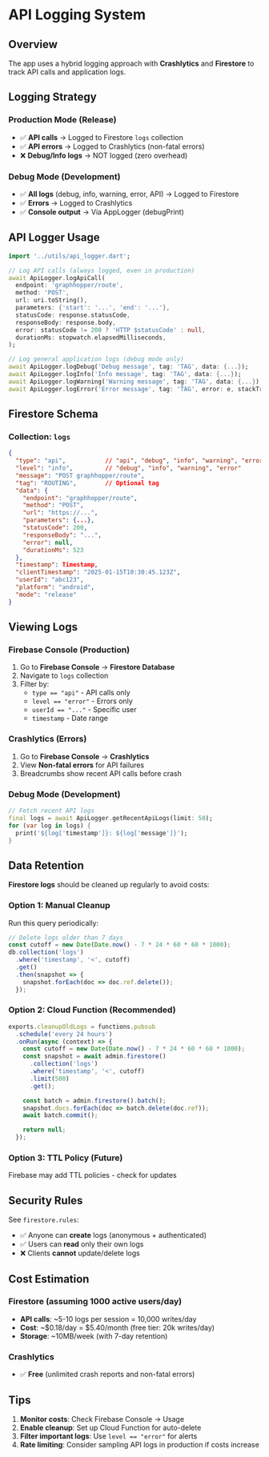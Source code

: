 # API Logging System

## Overview

The app uses a hybrid logging approach with **Crashlytics** and **Firestore** to track API calls and application logs.

## Logging Strategy

### Production Mode (Release)
- ✅ **API calls** → Logged to Firestore `logs` collection
- ✅ **API errors** → Logged to Crashlytics (non-fatal errors)
- ❌ **Debug/Info logs** → NOT logged (zero overhead)

### Debug Mode (Development)
- ✅ **All logs** (debug, info, warning, error, API) → Logged to Firestore
- ✅ **Errors** → Logged to Crashlytics
- ✅ **Console output** → Via AppLogger (debugPrint)

## API Logger Usage

```dart
import '../utils/api_logger.dart';

// Log API calls (always logged, even in production)
await ApiLogger.logApiCall(
  endpoint: 'graphhopper/route',
  method: 'POST',
  url: uri.toString(),
  parameters: {'start': '...', 'end': '...'},
  statusCode: response.statusCode,
  responseBody: response.body,
  error: statusCode != 200 ? 'HTTP $statusCode' : null,
  durationMs: stopwatch.elapsedMilliseconds,
);

// Log general application logs (debug mode only)
await ApiLogger.logDebug('Debug message', tag: 'TAG', data: {...});
await ApiLogger.logInfo('Info message', tag: 'TAG', data: {...});
await ApiLogger.logWarning('Warning message', tag: 'TAG', data: {...});
await ApiLogger.logError('Error message', tag: 'TAG', error: e, stackTrace: st);
```

## Firestore Schema

### Collection: `logs`

```json
{
  "type": "api",           // "api", "debug", "info", "warning", "error"
  "level": "info",         // "debug", "info", "warning", "error"
  "message": "POST graphhopper/route",
  "tag": "ROUTING",        // Optional tag
  "data": {
    "endpoint": "graphhopper/route",
    "method": "POST",
    "url": "https://...",
    "parameters": {...},
    "statusCode": 200,
    "responseBody": "...",
    "error": null,
    "durationMs": 523
  },
  "timestamp": Timestamp,
  "clientTimestamp": "2025-01-15T10:30:45.123Z",
  "userId": "abc123",
  "platform": "android",
  "mode": "release"
}
```

## Viewing Logs

### Firebase Console (Production)
1. Go to **Firebase Console** → **Firestore Database**
2. Navigate to `logs` collection
3. Filter by:
   - `type == "api"` - API calls only
   - `level == "error"` - Errors only
   - `userId == "..."` - Specific user
   - `timestamp` - Date range

### Crashlytics (Errors)
1. Go to **Firebase Console** → **Crashlytics**
2. View **Non-fatal errors** for API failures
3. Breadcrumbs show recent API calls before crash

### Debug Mode (Development)
```dart
// Fetch recent API logs
final logs = await ApiLogger.getRecentApiLogs(limit: 50);
for (var log in logs) {
  print('${log['timestamp']}: ${log['message']}');
}
```

## Data Retention

**Firestore logs** should be cleaned up regularly to avoid costs:

### Option 1: Manual Cleanup
Run this query periodically:
```javascript
// Delete logs older than 7 days
const cutoff = new Date(Date.now() - 7 * 24 * 60 * 60 * 1000);
db.collection('logs')
  .where('timestamp', '<', cutoff)
  .get()
  .then(snapshot => {
    snapshot.forEach(doc => doc.ref.delete());
  });
```

### Option 2: Cloud Function (Recommended)
```javascript
exports.cleanupOldLogs = functions.pubsub
  .schedule('every 24 hours')
  .onRun(async (context) => {
    const cutoff = new Date(Date.now() - 7 * 24 * 60 * 60 * 1000);
    const snapshot = await admin.firestore()
      .collection('logs')
      .where('timestamp', '<', cutoff)
      .limit(500)
      .get();

    const batch = admin.firestore().batch();
    snapshot.docs.forEach(doc => batch.delete(doc.ref));
    await batch.commit();

    return null;
  });
```

### Option 3: TTL Policy (Future)
Firebase may add TTL policies - check for updates

## Security Rules

See `firestore.rules`:
- ✅ Anyone can **create** logs (anonymous + authenticated)
- ✅ Users can **read** only their own logs
- ❌ Clients **cannot** update/delete logs

## Cost Estimation

### Firestore (assuming 1000 active users/day)
- **API calls**: ~5-10 logs per session = 10,000 writes/day
- **Cost**: ~$0.18/day = $5.40/month (free tier: 20k writes/day)
- **Storage**: ~10MB/week (with 7-day retention)

### Crashlytics
- ✅ **Free** (unlimited crash reports and non-fatal errors)

## Tips

1. **Monitor costs**: Check Firebase Console → Usage
2. **Enable cleanup**: Set up Cloud Function for auto-delete
3. **Filter important logs**: Use `level == "error"` for alerts
4. **Rate limiting**: Consider sampling API logs in production if costs increase
